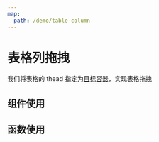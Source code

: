 ```yaml
---
map:
  path: /demo/table-column
---
```

# 表格列拖拽

我们将表格的 thead 指定为[目标容器](../target-container/)，实现表格拖拽

## 组件使用

<demo src="./demo.vue"
title="使用组件完成表格列排序"
desc="拖拽表头进行列排序">
</demo>

## 函数使用
<demo src="./function.vue"
title="使用函数完成表格列排序"
desc="拖拽表头进行列排序">
</demo>
